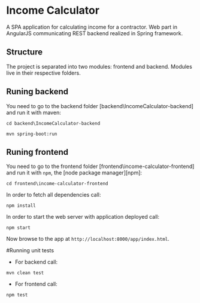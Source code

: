 # Income Calculator

A SPA application for calculating income for a contractor. Web part in AngularJS communicating REST backend realized in Spring framework.

## Structure

The project is separated into two modules: frontend and backend. Modules live in their respective folders. 

## Runing backend 
You need to go to the backend folder [backend\IncomeCalculator-backend] and run it with maven:

```
cd backend\IncomeCalculator-backend
```

```
mvn spring-boot:run
```

## Runing frontend
You need to go to the frontend folder [frontend\income-calculator-frontend] and run it with `npm`, the [node package manager][npm]:

```
cd frontend\income-calculator-frontend
```

In order to fetch all dependencies call:  

```
npm install
```

In order to start the web server with application deployed call:

```
npm start
```

Now browse to the app at `http://localhost:8000/app/index.html`.

#Running unit tests

* For backend call: 

```
mvn clean test
```

* For frontend call: 

```
npm test
```


